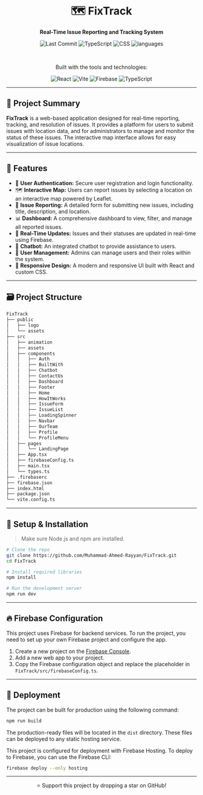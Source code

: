 <div align="center">

# 🗺️ FixTrack

**Real-Time Issue Reporting and Tracking System**

![Last Commit](https://img.shields.io/github/last-commit/Muhammad-Ahmed-Rayyan/FixTrack)
![TypeScript](https://img.shields.io/badge/TypeScript-70.2%25-blue?logo=typescript)
![CSS](https://img.shields.io/badge/CSS-29.8%25-orange?logo=css3)
![languages](https://img.shields.io/github/languages/count/Muhammad-Ahmed-Rayyan/FixTrack)

<br>

Built with the tools and technologies: 

![React](https://img.shields.io/badge/React-%2361DAFB.svg?style=for-the-badge&logo=react&logoColor=black)
![Vite](https://img.shields.io/badge/Vite-%23646CFF.svg?style=for-the-badge&logo=vite&logoColor=white)
![Firebase](https://img.shields.io/badge/Firebase-%23FFCA28.svg?style=for-the-badge&logo=firebase&logoColor=black)
![TypeScript](https://img.shields.io/badge/TypeScript-%233178C6.svg?style=for-the-badge&logo=typescript&logoColor=white)

</div>

---

## 🧠 Project Summary

**FixTrack** is a web-based application designed for real-time reporting, tracking, and resolution of issues. It provides a platform for users to submit issues with location data, and for administrators to manage and monitor the status of these issues. The interactive map interface allows for easy visualization of issue locations.

---

## 🚀 Features

- 🔐 **User Authentication:** Secure user registration and login functionality.
- 🗺️ **Interactive Map:** Users can report issues by selecting a location on an interactive map powered by Leaflet.
- 📝 **Issue Reporting:** A detailed form for submitting new issues, including title, description, and location.
- 📊 **Dashboard:** A comprehensive dashboard to view, filter, and manage all reported issues.
- 🔔 **Real-Time Updates:** Issues and their statuses are updated in real-time using Firebase.
- 🤖 **Chatbot:** An integrated chatbot to provide assistance to users.
- 👤 **User Management:** Admins can manage users and their roles within the system.
- 🎨 **Responsive Design:** A modern and responsive UI built with React and custom CSS.

---

## 🗃️ Project Structure

```bash
FixTrack
├── public
│   ├── logo
│   └── assets
├── src
│   ├── animation
│   ├── assets
│   ├── components
│   │   ├── Auth
│   │   ├── BuiltWith
│   │   ├── Chatbot
│   │   ├── ContactUs
│   │   ├── Dashboard
│   │   ├── Footer
│   │   ├── Home
│   │   ├── HowItWorks
│   │   ├── IssueForm
│   │   ├── IssueList
│   │   ├── LoadingSpinner
│   │   ├── Navbar
│   │   ├── OurTeam
│   │   ├── Profile
│   │   └── ProfileMenu
│   ├── pages
│   │   └── LandingPage
│   ├── App.tsx
│   ├── firebaseConfig.ts
│   ├── main.tsx
│   └── types.ts
├── .firebaserc
├── firebase.json
├── index.html
├── package.json
└── vite.config.ts
```

---

## 🔧 Setup & Installation

> Make sure Node.js and npm are installed.

```bash
# Clone the repo
git clone https://github.com/Muhammad-Ahmed-Rayyan/FixTrack.git
cd FixTrack

# Install required libraries
npm install

# Run the development server
npm run dev
```

---

## 🔥 Firebase Configuration

This project uses Firebase for backend services. To run the project, you need to set up your own Firebase project and configure the app.

1.  Create a new project on the [Firebase Console](https://console.firebase.google.com/).
2.  Add a new web app to your project.
3.  Copy the Firebase configuration object and replace the placeholder in `FixTrack/src/firebaseConfig.ts`.

---

## 🚀 Deployment

The project can be built for production using the following command:

```bash
npm run build
```

The production-ready files will be located in the `dist` directory. These files can be deployed to any static hosting service.

This project is configured for deployment with Firebase Hosting. To deploy to Firebase, you can use the Firebase CLI:

```bash
firebase deploy --only hosting
```

---

<div align="center">

⭐ Support this project by dropping a star on GitHub!

</div>
